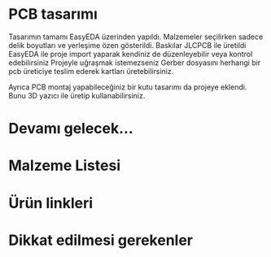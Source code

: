 # PCB tasarımı
Tasarımın tamamı EasyEDA üzerinden yapıldı.
Malzemeler seçilirken sadece delik boyutları ve yerleşime özen gösterildi.
Baskılar JLCPCB ile üretildi
EasyEDA ile proje import yaparak kendiniz de düzenleyebilir veya kontrol edebilirsiniz
Projeyle uğraşmak istemezseniz Gerber dosyasını herhangi bir pcb üreticiye teslim ederek kartları üretebilirsiniz.

Ayrıca PCB montaj yapabileceğiniz bir kutu tasarımı da projeye eklendi. Bunu 3D yazıcı ile üretip kullanabilirsiniz.


# Devamı gelecek...

# Malzeme Listesi

# Ürün linkleri

# Dikkat edilmesi gerekenler